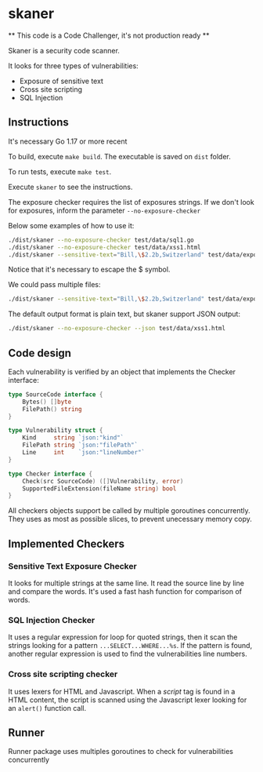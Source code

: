 # skaner

** This code is a Code Challenger, it's not production ready **

Skaner is a security code scanner. 

It looks for three types of vulnerabilities: 
- Exposure of sensitive text
- Cross site scripting
- SQL Injection

## Instructions

It's necessary Go 1.17 or more recent

To build, execute `make build`. The executable is saved on `dist` folder.

To run tests, execute `make test`.

Execute `skaner` to see the instructions.

The exposure checker requires the list of exposures strings. If we don't look for exposures,
inform the parameter `--no-exposure-checker`

Below some examples of how to use it:

```bash
./dist/skaner --no-exposure-checker test/data/sql1.go 
./dist/skaner --no-exposure-checker test/data/xss1.html
./dist/skaner --sensitive-text="Bill,\$2.2b,Switzerland" test/data/exposure2.txt

```
Notice that it's necessary to escape the $ symbol.

We could pass multiple files:

```bash
./dist/skaner --sensitive-text="Bill,\$2.2b,Switzerland" test/data/exposure2.txt test/data/sql1.go

```

The default output format is plain text, but skaner support JSON output:

```bash
./dist/skaner --no-exposure-checker --json test/data/xss1.html
```


## Code design

Each vulnerability is verified by an object that implements the Checker interface:

```go
type SourceCode interface {
	Bytes() []byte
	FilePath() string
}

type Vulnerability struct {
	Kind     string `json:"kind"`
	FilePath string `json:"filePath"`
	Line     int    `json:"lineNumber"`
}

type Checker interface {
	Check(src SourceCode) ([]Vulnerability, error)
	SupportedFileExtension(fileName string) bool
}
```

All checkers objects support be called by multiple goroutines concurrently. They uses as most as possible slices, to prevent unecessary memory copy.

## Implemented Checkers

### Sensitive Text Exposure Checker
It looks for multiple strings at the same line. It read the source line by line and compare the words. It's used a fast hash function for comparison of words.

### SQL Injection Checker
It uses a regular expression for loop for quoted strings, then it scan the strings looking for a pattern 
`...SELECT...WHERE...%s`. If the pattern is found, another regular expression is used to find the vulnerabilities line numbers.

### Cross site scripting checker
It uses lexers for HTML and Javascript. When a _script_ tag is found in a HTML content, the script is scanned using
the Javascript lexer looking for an `alert()` function call.

## Runner
Runner package uses multiples goroutines to check for vulnerabilities concurrently




